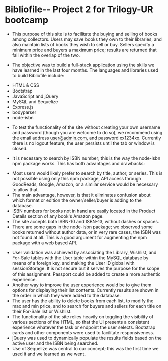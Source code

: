 # Bibliofile-- Project 2 for Trilogy-UR bootcamp

* This purpose of this site is to facilitate the buying and selling of books among collectors.  Users may save books they own to their libraries, and also maintain lists of books they wish to sell or buy.  Sellers specify a minimum price and buyers a maximum price; results are returned that fall within the overlap of the two.  

* The objective was to build a full-stack application using the skills we have learned in the last four months.  The languages and libraries used to build Bibliofile include:
- HTML & CSS
- Bootstrap
- JavaScript and jQuery
- MySQL and Sequelize
- Express.js
- bodyparser
- node-isbn

* To test the functionality of the site without creating your own username and password (though you are welcome to do so), we recommend using the email address user@admin.com, and password xx1234xx.  Currently there is no logout feature, the user persists until the tab or window is closed.

* It is necessary to search by ISBN number; this is the way the node-isbn npm package works.  This has both advantages and drawbacks:  
- Most users would likely prefer to search by title, author, or series.  This is not possible using only this npm package, API access through GoodReads, Google, Amazon, or a similar service would be necessary to allow that.
- The main advantage, however, is that it eliminates confusion about which format or edition the owner/seller/buyer is adding to the database. 
- ISBN numbers for books not in hand are easily located in the Product Details section of any book's Amazon page.
- The site accepts both ISBN-10 and ISBN-13, without dashes or spaces.  
- There are some gaps in the node-isbn package; we observed some books returned without author data, or in very rare cases, the ISBN was not found at all.  This is a good argument for augmenting the npm package with a web based API.
* User validation was achieved by associating the Library, Wishlist, and For-Sale tables with the User table within the MySQL database by means of a foreign key, and making the User ID global with sessionStorage.  It is not secure but it serves the purpose for the scope of this assignment.  Passport could be added to create a more authentic experience. 
* Another way to improve the user experience would be to give them options for displaying their list contents.  Currently results are shown in the order in which they were added to the database.
* The user has the ability to delete books from each list, to modify the max and min price, and to search for buyers and sellers for each title on their For-Sale list or Wishlist.
* The functionality of the site relies heavily on toggling the visibility of various sections of the HTML, so that the UI presents a consistent experience whatever the task or endpoint the user selects.  Bootstrap cards and other components were used to facilitate responsiveness.
* jQuery was used to dynamically populate the results fields based on the active user and the ISBN being searched.
* Use of Sequelize was central to our concept; this was the first time we used it and we learned as we went.  